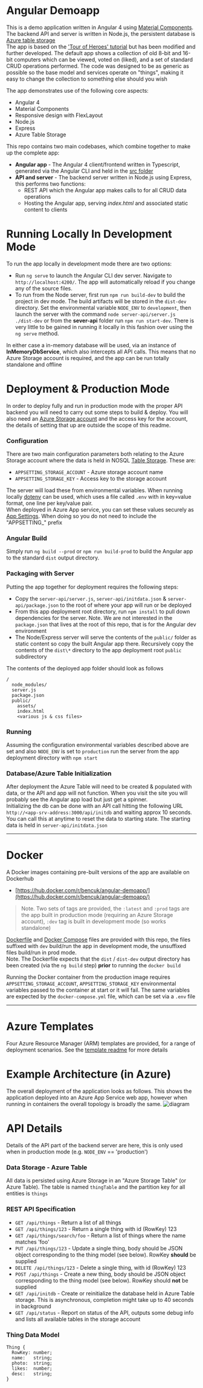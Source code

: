 # Angular Demoapp
This is a demo application written in Angular 4 using [Material Components](https://material.angular.io/). The backend API and server is written in Node.js, the persistent database is [Azure table storage](https://azure.microsoft.com/en-gb/services/storage/tables/)  
The app is based on the ['Tour of Heroes' tutorial](https://angular.io/tutorial) but has been modified and further developed. The default app shows a collection of old 8-bit and 16-bit computers which can be viewed, voted on (liked), and a set of standard CRUD operations performed. The code was designed to be as generic as possible so the base model and services operate on "things", making it easy to change the collection to something else should you wish

The app demonstrates use of the following core aspects:
- Angular 4
- Material Components
- Responsive design with FlexLayout
- Node.js
- Express
- Azure Table Storage

This repo contains two main codebases, which combine together to make up the complete app:
- **Angular app** - The Angular 4 client/frontend written in Typescript, generated via the Angular CLI and held in the [src folder](src)
- **API and server** - The backend server written in Node.js using Express, this performs two functions:
  - REST API which the Angular app makes calls to for all CRUD data operations
  - Hosting the Angular app, serving *index.html* and associated static content to clients


# Running Locally In Development Mode
To run the app locally in development mode there are two options: 
- Run `ng serve` to launch the Angular CLI dev server. Navigate to `http://localhost:4200/`. The app will automatically reload if you change any of the source files.
- To run from the Node server, first run `npm run build-dev` to build the project in dev mode. The build artifacts will be stored in the `dist-dev` directory. Set the environmental variable `NODE_ENV` to `development`, then launch the server with the command `node server-api/server.js ./dist-dev` or from the **sever-api** folder run `npm run start-dev`. There is very little to be gained in running it locally in this fashion over using the `ng serve` method.

In either case a in-memory database will be used, via an instance of **InMemoryDbService**, which also intercepts all API calls. This means that no Azure Storage account is required, and the app can be run totally standalone and offline
 
# Deployment & Production Mode
In order to deploy fully and run in production mode with the proper API backend you will need to carry out some steps to build & deploy. You will also need an [Azure Storage account](https://azure.microsoft.com/en-gb/services/storage/) and the access key for the account, the details of setting that up are outside the scope of this readme.

### Configuration
There are two main configuration parameters both relating to the Azure Storage account where the data is held in NOSQL [Table Storage](https://azure.microsoft.com/en-gb/services/storage/tables/). These are:
- `APPSETTING_STORAGE_ACCOUNT` - Azure storage account name
- `APPSETTING_STORAGE_KEY` - Access key to the storage account

The server will load these from environmental variables. When running locally [dotenv](https://www.npmjs.com/package/dotenv) can be used, which uses a file called `.env` with in key=value format, one line per key/value pair.  
When deployed in Azure App service, you can set these values securely as [App Settings](https://docs.microsoft.com/en-us/azure/app-service-web/web-sites-configure). When doing so you do not need to include the "APPSETTING_" prefix

### Angular Build
Simply run `ng build --prod` or `npm run build-prod` to build the Angular app to the standard `dist` output directory.

### Packaging with Server 
Putting the app together for deployment requires the following steps:
- Copy the `server-api/server.js`, `server-api/initdata.json` & `server-api/package.json` to the root of where your app will run or be deployed
- From this app deployment root directory, run `npm install` to pull down dependencies for the server. Note. We are not interested in the `package.json` that lives at the root of this repo, that is for the Angular dev environment
- The Node/Express server will serve the contents of the `public/` folder as static content so copy the built Angular app there. Recursively copy the contents of the `dist\*` directory to the app deployment root `public` subdirectory

The contents of the deployed app folder should look as follows
```
/
  node_modules/
  server.js
  package.json
  public/
    assets/
    index.html
    <various js & css files>
```

### Running 
Assuming the configuration environmental variables described above are set and also `NODE_ENV` is set to `production` run the server from the app deployment directory with `npm start`

### Database/Azure Table Initialization
After deployment the Azure Table will need to be created & populated with data, or the API and app will not function. When you visit the site you will probably see the Angular app load but just get a spinner.  
Initializing the db can be done with an API call hitting the following URL `http://<app-srv-address:3000/api/initdb` and waiting approx 10 seconds. You can call this at anytime to reset the data to starting state. The starting data is held in `server-api/initdata.json`

---

# Docker
A Docker images containing pre-built versions of the app are available on Dockerhub
- [https://hub.docker.com/r/bencuk/angular-demoapp/](https://hub.docker.com/r/bencuk/angular-demoapp/)

> Note. Two sets of tags are provided, the `:latest` and `:prod` tags are the app built in production mode (requiring an Azure Storage account), `:dev` tag is built in development mode (so works standalone)

[Dockerfile](Dockerfile) and [Docker Compose](docker-compose.yml) files are provided with this repo, the files suffixed with `dev` build/run the app in development mode, the unsuffixed files build/run in prod mode.  
Note. The Dockerfile expects that the `dist` / `dist-dev` output directory has been created (via the `ng build` step) **prior** to running the `docker build`

Running the Docker container from the production image requires `APPSETTING_STORAGE_ACCOUNT`, `APPSETTING_STORAGE_KEY` environmental variables passed to the container at start or it will fail. The same variables are expected by the `docker-compose.yml` file, which can be set via a `.env` file 

---

# Azure Templates
Four Azure Resource Manager (ARM) templates are provided, for a range of deployment scenarios. See the [template readme](azure-deploy/README.md) for more details


# Example Architecture (in Azure) 
The overall deployment of the application looks as follows. This shows the application deployed into an Azure App Service web app, however when running in containers the overall topology is broadly the same.
![diagram](https://user-images.githubusercontent.com/14982936/29485641-180a91ca-84cd-11e7-8140-de181db0ea80.png)


# API Details
Details of the API part of the backend server are here, this is only used when in production mode (e.g. `NODE_ENV` == 'production')

### Data Storage - Azure Table
All data is persisted using Azure Storage in an "Azure Storage Table" (or Azure Table). The table is named `thingTable` and the partition key for all entities is `things`

### REST API Specification
- `GET /api/things` - Return a list of all things
- `GET /api/things/123` - Return a single thing with id (RowKey) 123
- `GET /api/things/search/foo` - Return a list of things where the name matches 'foo'
- `PUT /api/things/123` - Update a single thing, body should be JSON object corresponding to the thing model (see below). RowKey **should** be supplied
- `DELETE /api/things/123` - Delete a single thing, with id (RowKey) 123
- `POST /api/things` - Create a new thing, body should be JSON object corresponding to the thing model (see below). RowKey should **not** be supplied
- `GET /api/initdb` - Create or reinitialize the database held in Azure Table storage. This is asynchronous, completion might take up to 40 seconds in background
- `GET /api/status` - Report on status of the API, outputs some debug info and lists all available tables in the storage account

### Thing Data Model
```
Thing {
  RowKey: number;
  name:   string;
  photo:  string;
  likes:  number;
  desc:   string;
}
```